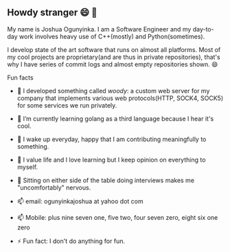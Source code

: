 ## Howdy stranger 😄 👋

My name is Joshua Ogunyinka. I am a Software Engineer and my day-to-day work involves heavy use of C++(mostly) and Python(sometimes).

I develop state of the art software that runs on almost all platforms. Most of my cool projects are proprietary(and are thus in private repositories), that's why I have series of commit logs and almost empty repositories shown. 😄

Fun facts

- 🔭 I developed something called *woody*: a custom web server for my company that implements various web protocols(HTTP, SOCK4, SOCK5) for some services we run privately.

- 🌱 I’m currently learning golang as a third language because I hear it's cool.

- 👯 I wake up everyday, happy that I am contributing meaningfully to something.

- 💬 I value life and I love learning but I keep opinion on everything to myself.

- 💬 Sitting on either side of the table doing interviews makes me "uncomfortably" nervous.

- 📫 email: ogunyinkajoshua at yahoo dot com

- 📫 Mobile: plus nine seven one, five two, four seven zero, eight six one zero

- ⚡ Fun fact: I don't do anything for fun.

